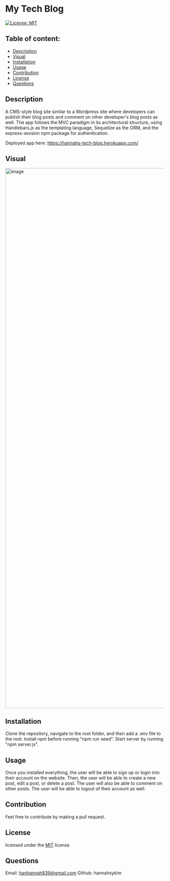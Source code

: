 
  # My Tech Blog

  [![License: MIT](https://img.shields.io/badge/license-MIT-blue)](https://opensource.org/licenses/MIT)

  ## Table of content: 
  - [Description](#description)
  - [Visual](#visual)
  - [Installation](#installation)
  - [Usage](#usage)
  - [Contribution](#contribution)
  - [License](#license)
  - [Questions](#questions)

  ## Description <a id="description"></a>
  A CMS-style blog site similar to a Wordpress site where developers can publish their blog posts and comment on other developer's blog posts as well. The app follows the MVC paradigm in its architectural structure, using Handlebars.js as the templating language, Sequelize as the ORM, and the express-session npm package for authentication.
  
  Deployed app here: https://hannahs-tech-blog.herokuapp.com/

  ## Visual <a id="visual"></a>
<img width="1704" alt="image" src="https://user-images.githubusercontent.com/113808775/217158116-642d145c-3a77-4376-839f-00ca95e8beb3.png">


  ## Installation <a id="installation"></a>
  Clone the repository, navigate to the root folder, and then add a .env file to the root. Install npm before running "npm run seed". Start server by running "npm server.js".

  ## Usage <a id="usage"></a>
  Once you installed everything, the user will be able to sign up or login into their account on the website. Then, the user will be able to create a new post, edit a post, or delete a post. The user will also be able to comment on other posts. The user will be able to logout of their account as well.

  ## Contribution <a id="contribution"></a>
  Feel free to contribute by making a pull request.
  
  ## License <a id="license"></a>
  licensed under the [MIT](https://opensource.org/licenses/MIT) license
  ## Questions <a id="questions"></a>
  Email: hanhannah839@gmail.com
  Github: hannahsykim
  
